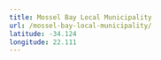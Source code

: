 ```yaml
---
title: Mossel Bay Local Municipality
url: /mossel-bay-local-municipality/
latitude: -34.124
longitude: 22.111
---
```

